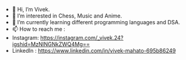 - 👋 Hi, I’m Vivek.
- 👀 I’m interested in Chess, Music and Anime.
- 🌱 I’m currently learning different programming languages and DSA.
- 📫 How to reach me :
-  Instagram: https://instagram.com/_vivek.24?igshid=MzNlNGNkZWQ4Mg==
-  LinkedIn : https://www.linkedin.com/in/vivek-mahato-695b86249

<!---
vahato/vahato is a ✨ special ✨ repository because its `README.md` (this file) appears on your GitHub profile.
You can click the Preview link to take a look at your changes.
--->
